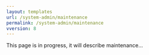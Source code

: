 ```yaml
---
layout: templates
url: /system-admin/maintenance
permalink: /system-admin/maintenance
vversion: 8
---
```



This page is in progress, it will describe maintenance...

